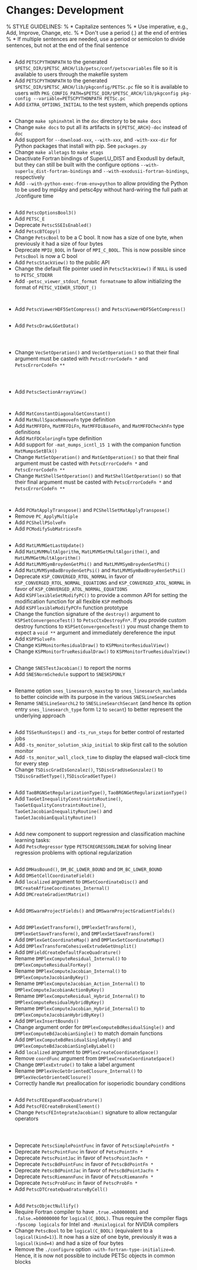 # Changes: Development

% STYLE GUIDELINES:
% * Capitalize sentences
% * Use imperative, e.g., Add, Improve, Change, etc.
% * Don't use a period (.) at the end of entries
% * If multiple sentences are needed, use a period or semicolon to divide sentences, but not at the end of the final sentence

```{rubric} General:
```

- Add `PETSCPYTHONPATH` to the generated `$PETSC_DIR/$PETSC_ARCH/lib/petsc/conf/petscvariables` file so it is available to users through the makefile system
- Add `PETSCPYTHONPATH` to the generated `$PETSC_DIR/$PETSC_ARCH/lib/pkgconfig/PETSc.pc` file so it is available to users with
  `PKG_CONFIG_PATH=$PETSC_DIR/$PETSC_ARCH/lib/pkgconfig pkg-config --variable=PETSCPYTHONPATH PETSc.pc`
- Add `EXTRA_OPTIONS_INITIAL` to the test system, which prepends options

```{rubric} Configure/Build:
```

- Change `make sphinxhtml` in the `doc` directory to be `make docs`
- Change `make docs` to put all its artifacts in `${PETSC_ARCH}-doc` instead of `doc`
- Add support for `--download-xxx`, `--with-xxx`, and `-with-xxx-dir` for Python packages that install with pip. See `packages.py`
- Change `make alletags` to `make etags`
- Deactivate Fortran bindings of SuperLU_DIST and ExodusII by default, but they can still be built with the configure options `--with-superlu_dist-fortran-bindings` and `--with-exodusii-fortran-bindings`, respectively
- Add `--with-python-exec-from-env=python` to allow providing the Python to be used by mpi4py and petsc4py without hard-wiring the full path at ./configure time

```{rubric} Sys:
```

- Add `PetscOptionsBool3()`
- Add `PETSC_E`
- Deprecate `PetscSSEIsEnabled()`
- Add `PetscBTCopy()`
- Change `PetscBool` to be a C bool. It now has a size of one byte, when previously it had a size of four bytes
- Deprecate `MPIU_BOOL` in favor of `MPI_C_BOOL`. This is now possible since `PetscBool` is now a C bool
- Add `PetscStackView()` to the public API
- Change the default file pointer used in `PetscStackView()` if `NULL` is used to `PETSC_STDERR`
- Add `-petsc_viewer_stdout_format formatname` to allow initializing the format of `PETSC_VIEWER_STDOUT_()`

```{rubric} Event Logging:
```

```{rubric} PetscViewer:
```

- Add `PetscViewerHDF5SetCompress()` and `PetscViewerHDF5GetCompress()`

```{rubric} PetscDraw:
```

- Add `PetscDrawLGGetData()`

```{rubric} AO:
```

```{rubric} IS:
```

```{rubric} VecScatter / PetscSF:
```

- Change `VecSetOperation()` and `VecGetOperation()` so that their final argument must be casted with `PetscErrorCodeFn *` and `PetscErrorCodeFn **`

```{rubric} PF:
```

```{rubric} Vec:
```

```{rubric} PetscSection:
```

- Add `PetscSectionArrayView()`

```{rubric} PetscPartitioner:
```

```{rubric} Mat:
```

- Add `MatConstantDiagonalGetConstant()`
- Add `MatNullSpaceRemoveFn` type definition
- Add `MatMFFDFn`, `MatMFFDiFn`, `MatMFFDiBaseFn`, and `MatMFFDCheckhFn` type definitions
- Add `MatFDColoringFn` type definition
- Add support for `-mat_mumps_icntl_15 1` with the companion function `MatMumpsSetBlk()`
- Change `MatSetOperation()` and `MatGetOperation()` so that their final argument must be casted with `PetscErrorCodeFn *` and `PetscErrorCodeFn **`
- Change `MatShellSetOperation()` and `MatShellGetOperation()` so that their final argument must be casted with `PetscErrorCodeFn *` and `PetscErrorCodeFn **`

```{rubric} MatCoarsen:
```

```{rubric} PC:
```

- Add `PCMatApplyTranspose()` and `PCShellSetMatApplyTranspose()`
- Remove `PC_ApplyMultiple`
- Add `PCShellPSolveFn`
- Add `PCModifySubMatricesFn`

```{rubric} KSP:
```

- Add `MatLMVMGetLastUpdate()`
- Add `MatLMVMMultAlgorithm`, `MatLMVMSetMultAlgorithm()`, and `MatLMVMGetMultAlgorithm()`
- Add `MatLMVMSymBroydenGetPhi()` and `MatLMVMSymBroydenSetPhi()`
- Add `MatLMVMSymBadBroydenGetPsi()` and `MatLMVMSymBadBroydenSetPsi()`
- Deprecate `KSP_CONVERGED_RTOL_NORMAL` in favor of `KSP_CONVERGED_RTOL_NORMAL_EQUATIONS` and `KSP_CONVERGED_ATOL_NORMAL` in favor of `KSP_CONVERGED_ATOL_NORMAL_EQUATIONS`
- Add `KSPFlexibleSetModifyPC()` to provide a common API for setting the modification function for all flexible `KSP` methods
- Add `KSPFlexibleModifyPCFn` function prototype
- Change the function signature of the `destroy()` argument to `KSPSetConvergenceTest()` to `PetscCtxDestroyFn*`. If you provide custom destroy
  functions to `KSPSetConvergenceTest()` you must change them to expect a `void **` argument and immediately dereference the input
- Add `KSPPSolveFn`
- Change `KSPMonitorResidualDraw()` to `KSPMonitorResidualView()`
- Change `KSPMonitorTrueResidualDraw()` to `KSPMonitorTrueResidualView()`

```{rubric} SNES:
```

- Change `SNESTestJacobian()` to report the norms
- Add `SNESNormSchedule` support to `SNESKSPONLY`

```{rubric} SNESLineSearch:
```

- Rename option `snes_linesearch_maxstep` to `snes_linesearch_maxlambda` to better coincide with its purpose in the various `SNESLineSearch`es
- Rename `SNESLineSearchL2` to `SNESLineSearchSecant` (and hence its option entry `snes_linesearch_type` form `l2` to `secant`) to better represent the underlying approach

```{rubric} TS:
```

- Add `TSSetRunSteps()` and `-ts_run_steps` for better control of restarted jobs
- Add `-ts_monitor_solution_skip_initial` to skip first call to the solution monitor
- Add `-ts_monitor_wall_clock_time` to display the elapsed wall-clock time for every step
- Change `TSDiscGradIsGonzalez()`, `TSDiscGradUseGonzalez()` to `TSDiscGradSetType()`,`TSDiscGradGetType()`

```{rubric} TAO:
```

- Add `TaoBRGNSetRegularizationType()`, `TaoBRGNGetRegularizationType()`
- Add `TaoGetInequalityConstraintsRoutine()`, `TaoGetEqualityConstraintsRoutine()`, `TaoGetJacobianInequalityRoutine()` and `TaoGetJacobianEqualityRoutine()`

```{rubric} PetscRegressor:
```

- Add new component to support regression and classification machine learning tasks: [](ch_regressor)
- Add `PetscRegressor` type `PETSCREGRESSORLINEAR` for solving linear regression problems with optional regularization

```{rubric} DM/DA:
```

- Add `DMHasBound()`, `DM_BC_LOWER_BOUND` and `DM_BC_LOWER_BOUND`
- Add `DMSetCellCoordinateField()`
- Add ``localized`` argument to `DMSetCoordinateDisc()` and `DMCreateAffineCoordinates_Internal()`
- Add `DMCreateGradientMatrix()`

```{rubric} DMSwarm:
```

- Add `DMSwarmProjectFields()` and `DMSwarmProjectGradientFields()`

```{rubric} DMPlex:
```

- Add `DMPlexGetTransform()`, `DMPlexSetTransform()`, `DMPlexGetSaveTransform()`, and `DMPlexSetSaveTransform()`
- Add `DMPlexGetCoordinateMap()` and `DMPlexSetCoordinateMap()`
- Add `DMPlexTransformCohesiveExtrudeGetUnsplit()`
- Add `DMFieldCreateDefaultFaceQuadrature()`
- Rename `DMPlexComputeResidual_Internal()` to `DMPlexComputeResidualForKey()`
- Rename `DMPlexComputeJacobian_Internal()` to `DMPlexComputeJacobianByKey()`
- Rename `DMPlexComputeJacobian_Action_Internal()` to `DMPlexComputeJacobianActionByKey()`
- Rename `DMPlexComputeResidual_Hybrid_Internal()` to `DMPlexComputeResidualHybridByKey()`
- Rename `DMPlexComputeJacobian_Hybrid_Internal()` to `DMPlexComputeJacobianHybridByKey()`
- Add `DMPlexInsertBounds()`
- Change argument order for `DMPlexComputeBdResidualSingle()` and `DMPlexComputeBdJacobianSingle()` to match domain functions
- Add `DMPlexComputeBdResidualSingleByKey()` and `DMPlexComputeBdJacobianSingleByLabel()`
- Add ``localized`` argument to `DMPlexCreateCoordinateSpace()`
- Remove ``coordFunc`` argument from `DMPlexCreateCoordinateSpace()`
- Change `DMPlexExtrude()` to take a label argument
- Rename `DMPlexVecGetOrientedClosure_Internal()` to `DMPlexVecGetOrientedClosure()`
- Correctly handle `Mat` preallocation for isoperiodic boundary conditions

```{rubric} FE/FV:
```

- Add `PetscFEExpandFaceQuadrature()`
- Add `PetscFECreateBrokenElement()`
- Change `PetscFEIntegrateJacobian()` signature to allow rectangular operators

```{rubric} DMNetwork:
```

```{rubric} DMStag:
```

```{rubric} DT:
```

- Deprecate `PetscSimplePointFunc` in favor of `PetscSimplePointFn *`
- Deprecate `PetscPointFunc` in favor of `PetscPointFn *`
- Deprecate `PetscPointJac` in favor of `PetscPointJacFn *`
- Deprecate `PetscBdPointFunc` in favor of `PetscBdPointFn *`
- Deprecate `PetscBdPointJac` in favor of `PetscBdPointJacFn *`
- Deprecate `PetscRiemannFunc` in favor of `PetscRiemannFn *`
- Deprecate `PetscProbFunc` in favor of `PetscProbFn *`
- Add `PetscDTCreateQuadratureByCell()`

```{rubric} Fortran:
```

- Add `PetscObjectNullify()`
- Require Fortran compiler to have `.true.=b00000001` and `.false.=b00000000` for `logical(C_BOOL)`. Thus require the compiler flags `-fpscomp logicals` for Intel and `-Munixlogical` for NVIDIA compilers
- Change `PetscBool` to be `logical(C_BOOL)` (equivalent to a `logical(kind=1)`). It now has a size of one byte, previously it was a `logical(kind=4)` and had a size of four bytes
- Remove the `./configure` option `-with-fortran-type-initialize=0`. Hence, it is now not possible to include PETSc objects in common blocks
